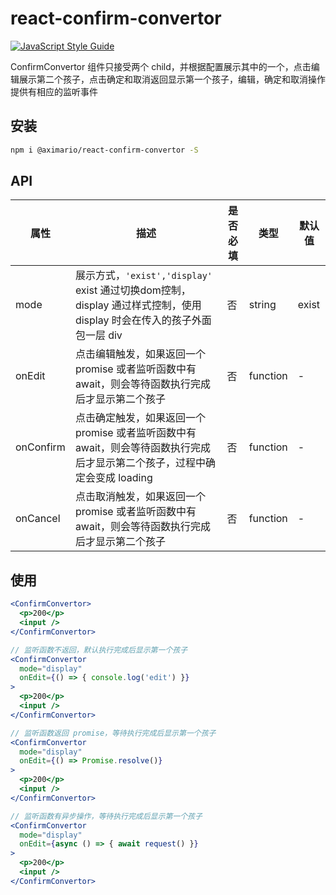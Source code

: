 # react-confirm-convertor

[![JavaScript Style Guide](https://cdn.rawgit.com/standard/standard/master/badge.svg)](https://github.com/standard/standard)

ConfirmConvertor 组件只接受两个 child，并根据配置展示其中的一个，点击编辑展示第二个孩子，点击确定和取消返回显示第一个孩子，编辑，确定和取消操作提供有相应的监听事件

## 安装

```sh
npm i @aximario/react-confirm-convertor -S
```

## API

| 属性      | 描述                                                                                                                        | 是否必填 | 类型     | 默认值 |
|-----------|-----------------------------------------------------------------------------------------------------------------------------|----------|----------|--------|
| mode      | 展示方式，`'exist','display'` exist 通过切换dom控制，display 通过样式控制，使用 display 时会在传入的孩子外面包一层 div      | 否       | string   | exist  |
| onEdit    | 点击编辑触发，如果返回一个 promise 或者监听函数中有 await，则会等待函数执行完成后才显示第二个孩子                           | 否       | function | -      |
| onConfirm | 点击确定触发，如果返回一个 promise 或者监听函数中有 await，则会等待函数执行完成后才显示第二个孩子，过程中确定会变成 loading | 否       | function | -      |
| onCancel  | 点击取消触发，如果返回一个 promise 或者监听函数中有 await，则会等待函数执行完成后才显示第二个孩子                           | 否       | function | -      |

## 使用

```jsx
<ConfirmConvertor>
  <p>200</p>
  <input />
</ConfirmConvertor>

// 监听函数不返回，默认执行完成后显示第一个孩子
<ConfirmConvertor
  mode="display"
  onEdit={() => { console.log('edit') }}
>
  <p>200</p>
  <input />
</ConfirmConvertor>

// 监听函数返回 promise，等待执行完成后显示第一个孩子
<ConfirmConvertor
  mode="display"
  onEdit={() => Promise.resolve()}
>
  <p>200</p>
  <input />
</ConfirmConvertor>

// 监听函数有异步操作，等待执行完成后显示第一个孩子
<ConfirmConvertor
  mode="display"
  onEdit={async () => { await request() }}
>
  <p>200</p>
  <input />
</ConfirmConvertor>
```
